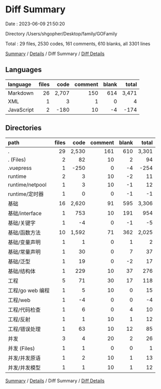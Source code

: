 # Diff Summary

Date : 2023-06-09 21:50:20

Directory /Users/shgopher/Desktop/family/GOFamily

Total : 29 files,  2530 codes, 161 comments, 610 blanks, all 3301 lines

[Summary](results.md) / [Details](details.md) / Diff Summary / [Diff Details](diff-details.md)

## Languages
| language | files | code | comment | blank | total |
| :--- | ---: | ---: | ---: | ---: | ---: |
| Markdown | 26 | 2,707 | 150 | 614 | 3,471 |
| XML | 1 | 3 | 1 | 0 | 4 |
| JavaScript | 2 | -180 | 10 | -4 | -174 |

## Directories
| path | files | code | comment | blank | total |
| :--- | ---: | ---: | ---: | ---: | ---: |
| . | 29 | 2,530 | 161 | 610 | 3,301 |
| . (Files) | 2 | 82 | 10 | 2 | 94 |
| .vuepress | 1 | -250 | 0 | -4 | -254 |
| runtime | 2 | 3 | 10 | -2 | 11 |
| runtime/netpool | 1 | 3 | 10 | -1 | 12 |
| runtime/定时器 | 1 | 0 | 0 | -1 | -1 |
| 基础 | 16 | 2,620 | 91 | 595 | 3,306 |
| 基础/interface | 1 | 753 | 10 | 191 | 954 |
| 基础/关键字 | 1 | -4 | 0 | -1 | -5 |
| 基础/函数方法 | 10 | 1,592 | 71 | 362 | 2,025 |
| 基础/变量声明 | 1 | 1 | 0 | 1 | 2 |
| 基础/常量声明 | 1 | 30 | 0 | 7 | 37 |
| 基础/泛型 | 1 | 19 | 0 | -2 | 17 |
| 基础/结构体 | 1 | 229 | 10 | 37 | 276 |
| 工程 | 5 | 71 | 30 | 17 | 118 |
| 工程/go web 编程 | 1 | 5 | 10 | 0 | 15 |
| 工程/web | 1 | -4 | 0 | 0 | -4 |
| 工程/代码检查 | 1 | 6 | 0 | 4 | 10 |
| 工程/反射 | 1 | 1 | 10 | 1 | 12 |
| 工程/错误处理 | 1 | 63 | 10 | 12 | 85 |
| 并发 | 3 | 4 | 20 | 2 | 26 |
| 并发 (Files) | 1 | 1 | 0 | 0 | 1 |
| 并发/并发原语 | 1 | 2 | 10 | 1 | 13 |
| 并发/并发模型 | 1 | 1 | 10 | 1 | 12 |

[Summary](results.md) / [Details](details.md) / Diff Summary / [Diff Details](diff-details.md)